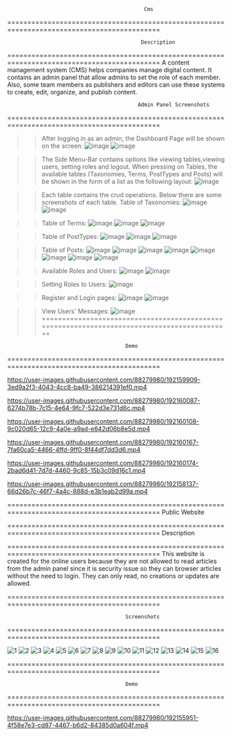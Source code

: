                                                 Cms
============================================================================================

 
                                               Description
============================================================================================
A content management system (CMS) helps companies manage digital content. It contains an admin panel 
that allow admins to set the role of each member. Also, some team members as publishers and 
editors can use these systems to create, edit, organize, and publish content. 
 
                                              Admin Panel Screenshots
============================================================================================
>>After logging in as an admin, the Dashboard Page will be shown on the screen:
![image](https://user-images.githubusercontent.com/88279980/192156072-0986ab69-a3b6-451a-b19e-9284de1db0a8.png)
![image](https://user-images.githubusercontent.com/88279980/188479883-6ad0ce6e-f54d-4aa9-9390-47ad46d9aece.png)

>>The Side Menu-Bar contains options like viewing tables,viewing users, setting roles and logout.
>>When pressing on Tables, the available tables (Taxonomies, Terms, PostTypes and Posts) will be shown in the form
of a list as the following layout:
![image](https://user-images.githubusercontent.com/88279980/188481211-f0cb5223-5373-47c6-a0a0-6e2a379b2ad8.png)

>>Each table contains the crud operations. Below there are some screenshots of each table.
>>Table of Taxonomies: 
![image](https://user-images.githubusercontent.com/88279980/188481660-1a9dd975-598c-4a6e-8fcf-c9fdf4ab3230.png)
![image](https://user-images.githubusercontent.com/88279980/188481883-6d3a6e05-bb91-4a13-be54-bb18ee907b17.png)

>>Table of Terms:
![image](https://user-images.githubusercontent.com/88279980/188482266-9325035e-2b0c-4aa6-aafa-49d656b2a95c.png)
![image](https://user-images.githubusercontent.com/88279980/188482381-6e20869c-0484-4f88-b763-129566804022.png)
![image](https://user-images.githubusercontent.com/88279980/188482428-e0d40081-ff12-45c4-8768-83c43f9cf54b.png)

>>Table of PostTypes:
![image](https://user-images.githubusercontent.com/88279980/188482558-59af06dd-6a77-4f9b-8b39-41ec0dcb6b2f.png)
![image](https://user-images.githubusercontent.com/88279980/188482667-384d9a08-a96f-48c9-b86e-3fa4593660d0.png)
![image](https://user-images.githubusercontent.com/88279980/188482718-f78ed55c-ed62-4996-b6d7-14f5f7d17b42.png)

>>Table of Posts:
![image](https://user-images.githubusercontent.com/88279980/192156155-8b20af25-4e4e-480d-930b-13718ce43a81.png)
![image](https://user-images.githubusercontent.com/88279980/191241685-3bcee779-9e32-40ad-915c-2975dba1229b.png)
![image](https://user-images.githubusercontent.com/88279980/188483990-dc45cb5b-d3aa-4b8e-95ba-9ad58c1ce65f.png)
![image](https://user-images.githubusercontent.com/88279980/191241976-4375e946-36aa-464a-9286-37fdd799a5bf.png)
![image](https://user-images.githubusercontent.com/88279980/188484333-0187bd6b-3fc0-4bff-bf8b-2f697653585c.png)
![image](https://user-images.githubusercontent.com/88279980/188484363-fd1f5a5b-4273-4fd5-9e5a-df6c484951e8.png)
![image](https://user-images.githubusercontent.com/88279980/191242151-b5ccb391-3542-49ef-98c3-1e15aa0caa49.png)
![image](https://user-images.githubusercontent.com/88279980/191242194-397d5728-1f10-4727-b2e8-3a5b6398f214.png)


>>Available Roles and Users:
![image](https://user-images.githubusercontent.com/88279980/188484452-341b4325-447d-4e49-b44d-1c0494d5ded8.png)
![image](https://user-images.githubusercontent.com/88279980/188484510-b29ef24b-ce8e-4729-9044-4658eb1846d6.png)

>>Setting Roles to Users:
![image](https://user-images.githubusercontent.com/88279980/188484629-1ed1a497-313d-4217-aed1-e2d737d7d537.png)

>>Register and Login pages:
![image](https://user-images.githubusercontent.com/88279980/188484863-a0bd337b-6f3e-4cc0-957f-3f390e4c6fee.png)
![image](https://user-images.githubusercontent.com/88279980/188484905-43f22bd8-e247-4125-b7e7-6750a795b505.png)

>>View Users' Messages:
![image](https://user-images.githubusercontent.com/88279980/192156012-838cf102-4588-473f-a5d3-1b227f59ba3b.png)
============================================================================================

                                          Demo
============================================================================================


https://user-images.githubusercontent.com/88279980/192159909-3ed9a2f3-4043-4cc8-ba49-386214391ef0.mp4



https://user-images.githubusercontent.com/88279980/192160087-6274b78b-7c15-4e64-9fc7-522d3e731d6c.mp4



https://user-images.githubusercontent.com/88279980/192160108-9c020d65-12c9-4a0e-a9ad-e642d06b8e5d.mp4



https://user-images.githubusercontent.com/88279980/192160167-7fa60ca5-4466-4ffd-9ff0-8f44df7dd3d6.mp4



https://user-images.githubusercontent.com/88279980/192160174-2bad6d41-7d7d-4460-9c85-15b3c09d16c1.mp4



https://user-images.githubusercontent.com/88279980/192158137-66d26b7c-46f7-4a4c-888d-e3b1eab2d99a.mp4


============================================================================================
                                        Public Website
                                        
============================================================================================
                                         Description
                                          
============================================================================================
This website is created for the online users because they are not allowed to read articles from 
the admin panel since it is security issue so they can browser articles without the need to login.
They can only read, no creations or updates are allowed. 

============================================================================================

                                          Screenshots
============================================================================================

![1](https://user-images.githubusercontent.com/88279980/192155844-2ce7e512-9d04-416c-aa23-b1e421d47083.png)
![2](https://user-images.githubusercontent.com/88279980/192155855-de496f4a-276a-4f68-83db-5d647a779333.png)
![3](https://user-images.githubusercontent.com/88279980/192155869-756aeeda-750d-4e3d-9fa2-e972a7e6a86a.png)
![4](https://user-images.githubusercontent.com/88279980/192155873-a18acf33-0be9-4b83-801b-13be36ea2b5d.png)
![5](https://user-images.githubusercontent.com/88279980/192155893-1c916c46-cf3e-4151-8cbd-f5d1de309359.png)
![6](https://user-images.githubusercontent.com/88279980/192155900-0438e1c8-a0f0-4350-b8ef-9372ee623072.png)
![7](https://user-images.githubusercontent.com/88279980/192155903-f307756f-5543-4b79-8c76-92c145ba586e.png)
![8](https://user-images.githubusercontent.com/88279980/192155908-293b6dfa-514d-4753-881e-06fe6c2a94e1.png)
![9](https://user-images.githubusercontent.com/88279980/192155911-fbc196a8-439c-4411-90e8-c28a90ee419f.png)
![10](https://user-images.githubusercontent.com/88279980/192155914-b74c4b6d-2abb-4844-bcd5-6296c9c34ff0.png)
![11](https://user-images.githubusercontent.com/88279980/192155917-48347d3f-8a4a-4827-b081-ed1283c93f81.png)
![12](https://user-images.githubusercontent.com/88279980/192155924-e8fe46d1-2e5b-4c14-8bd9-f9d5c21b0821.png)
![13](https://user-images.githubusercontent.com/88279980/192155926-a6b53c61-f51d-4f8a-b036-158801c8f186.png)
![14](https://user-images.githubusercontent.com/88279980/192155930-8afd348e-5d05-4d5e-8e77-e37d7663a936.png)
![15](https://user-images.githubusercontent.com/88279980/192155932-817b98e8-5334-458e-a0eb-ef0918060b5a.png)
![16](https://user-images.githubusercontent.com/88279980/192155938-b1342f82-fce1-4dbc-9912-786641e6d8c5.png)

============================================================================================

                                          Demo
============================================================================================

https://user-images.githubusercontent.com/88279980/192155951-4f58e7e3-cd87-4467-b6d2-84385d0a604f.mp4







